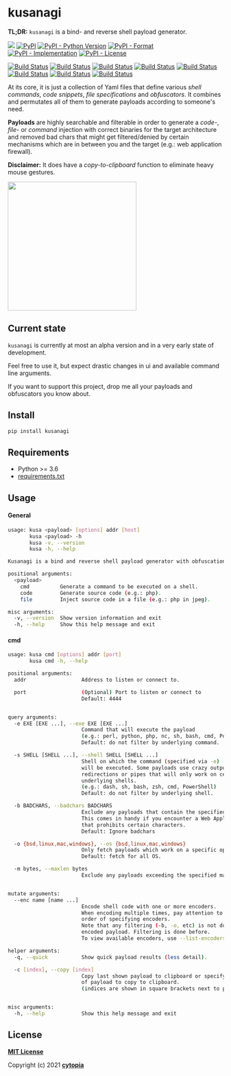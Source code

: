 # kusanagi

**TL;DR:** `kusanagi` is a bind- and reverse shell payload generator.


[![](https://img.shields.io/badge/code%20style-black-000000.svg)](https://github.com/psf/black)
[![PyPI](https://img.shields.io/pypi/v/kusanagi)](https://pypi.org/project/kusanagi/)
[![PyPI - Python Version](https://img.shields.io/pypi/pyversions/kusanagi)](https://pypi.org/project/kusanagi/)
[![PyPI - Format](https://img.shields.io/pypi/format/kusanagi)](https://pypi.org/project/kusanagi/)
[![PyPI - Implementation](https://img.shields.io/pypi/implementation/kusanagi)](https://pypi.org/project/kusanagi/)
[![PyPI - License](https://img.shields.io/pypi/l/kusanagi)](https://pypi.org/project/kusanagi/)


[![Build Status](https://github.com/cytopia/kusanagi/workflows/linting/badge.svg)](https://github.com/cytopia/kusanagi/actions?workflow=linting)
[![Build Status](https://github.com/cytopia/kusanagi/workflows/building/badge.svg)](https://github.com/cytopia/kusanagi/actions?workflow=building)
[![Build Status](https://github.com/cytopia/kusanagi/workflows/testing/badge.svg)](https://github.com/cytopia/kusanagi/actions?workflow=testing)
[![Build Status](https://github.com/cytopia/kusanagi/workflows/black/badge.svg)](https://github.com/cytopia/kusanagi/actions?workflow=black)
[![Build Status](https://github.com/cytopia/kusanagi/workflows/mypy/badge.svg)](https://github.com/cytopia/kusanagi/actions?workflow=mypy)
[![Build Status](https://github.com/cytopia/kusanagi/workflows/pylint/badge.svg)](https://github.com/cytopia/kusanagi/actions?workflow=pylint)
[![Build Status](https://github.com/cytopia/kusanagi/workflows/pycode/badge.svg)](https://github.com/cytopia/kusanagi/actions?workflow=pycode)
[![Build Status](https://github.com/cytopia/kusanagi/workflows/pydoc/badge.svg)](https://github.com/cytopia/kusanagi/actions?workflow=pydoc)


At its core, it is just a collection of Yaml files that define various *shell commands*,
*code snippets*, *file specifications* and *obfuscators*. It combines and permutates all of them to generate
payloads according to someone's need.

**Payloads** are highly searchable and filterable in order
to generate a *code-*, *file-* or *command* injection with correct binaries for the target architecture
and removed bad chars that might get filtered/denied by certain mechanisms which are in between you and the target (e.g.: web application firewall).

**Disclaimer:** It does have a *copy-to-clipboard* function to eliminate heavy mouse gestures.

<img src="doc/screenshot01.png" height="300px;" style="height: 300px;" />



## Current state

`kusanagi` is currently at most an alpha version and in a very early state of development.

Feel free to use it, but expect drastic changes in ui and available command line arguments.

If you want to support this project, drop me all your payloads and obfuscators you know about.



## Install
```bash
pip install kusanagi
```


## Requirements

* Python >= 3.6
* [requirements.txt](requirements.txt)



## Usage

#### General
```bash
usage: kusa <payload> [options] addr [host]
       kusa <payload> -h
       kusa -v, --version
       kusa -h, --help

Kusanagi is a bind and reverse shell payload generator with obfuscation and badchar support.

positional arguments:
  <payload>
    cmd          Generate a command to be executed on a shell.
    code         Generate source code (e.g.: php).
    file         Inject source code in a file (e.g.: php in jpeg).

misc arguments:
  -v, --version  Show version information and exit
  -h, --help     Show this help message and exit
```

#### cmd
```bash
usage: kusa cmd [options] addr [port]
       kusa cmd -h, --help

positional arguments:
  addr                  Address to listen or connect to.

  port                  (Optional) Port to listen or connect to
                        Default: 4444


query arguments:
  -e EXE [EXE ...], --exe EXE [EXE ...]
                        Command that will execute the payload
                        (e.g.: perl, python, php, nc, sh, bash, cmd, PowerShell, etc)
                        Default: do not filter by underlying command.

  -s SHELL [SHELL ...], --shell SHELL [SHELL ...]
                        Shell on which the command (specified via -e)
                        will be executed. Some payloads use crazy output
                        redirections or pipes that will only work on certain
                        underlying shells.
                        (e.g.: dash, sh, bash, zsh, cmd, PowerShell)
                        Default: do not filter by underlying shell.

  -b BADCHARS, --badchars BADCHARS
                        Exclude any payloads that contain the specified bad chars.
                        This comes in handy if you encounter a Web Application Firewall
                        that prohibits certain characters.
                        Default: Ignore badchars

  -o {bsd,linux,mac,windows}, --os {bsd,linux,mac,windows}
                        Only fetch payloads which work on a specific operating system.
                        Default: fetch for all OS.

  -m bytes, --maxlen bytes
                        Exclude any payloads exceeding the specified max length.


mutate arguments:
  --enc name [name ...]
                        Encode shell code with one or more encoders.
                        When encoding multiple times, pay attention to the
                        order of specifying encoders.
                        Note that any filtering (-b, -o, etc) is not done on the
                        encoded payload. Filtering is done before.
                        To view available encoders, use --list-encoders.

helper arguments:
  -q, --quick           Show quick payload results (less detail).

  -c [index], --copy [index]
                        Copy last shown payload to clipboard or specify index
                        of payload to copy to clipboard.
                        (indices are shown in square brackets next to payload)


misc arguments:
  -h, --help            Show this help message and exit
```


## License

**[MIT License](LICENSE.txt)**

Copyright (c) 2021 **[cytopia](https://github.com/cytopia)**

